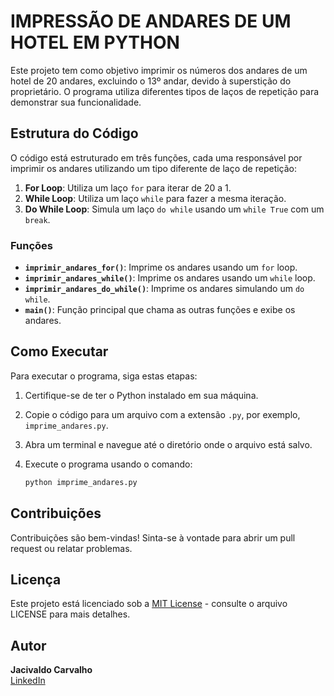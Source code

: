 # IMPRESSÃO DE ANDARES DE UM HOTEL EM PYTHON

Este projeto tem como objetivo imprimir os números dos andares de um hotel de 20 andares, excluindo o 13º andar, devido à superstição do proprietário. O programa utiliza diferentes tipos de laços de repetição para demonstrar sua funcionalidade.

## Estrutura do Código

O código está estruturado em três funções, cada uma responsável por imprimir os andares utilizando um tipo diferente de laço de repetição:

1. **For Loop**: Utiliza um laço `for` para iterar de 20 a 1.
2. **While Loop**: Utiliza um laço `while` para fazer a mesma iteração.
3. **Do While Loop**: Simula um laço `do while` usando um `while True` com um `break`.

### Funções

- **`imprimir_andares_for()`**: Imprime os andares usando um `for` loop.
- **`imprimir_andares_while()`**: Imprime os andares usando um `while` loop.
- **`imprimir_andares_do_while()`**: Imprime os andares simulando um `do while`.
- **`main()`**: Função principal que chama as outras funções e exibe os andares.

## Como Executar

Para executar o programa, siga estas etapas:

1. Certifique-se de ter o Python instalado em sua máquina.
2. Copie o código para um arquivo com a extensão `.py`, por exemplo, `imprime_andares.py`.
3. Abra um terminal e navegue até o diretório onde o arquivo está salvo.
4. Execute o programa usando o comando:

   ```bash
   python imprime_andares.py
   ```

## Contribuições
Contribuições são bem-vindas! Sinta-se à vontade para abrir um pull request ou relatar problemas.

## Licença
Este projeto está licenciado sob a [MIT License](LICENSE) - consulte o arquivo LICENSE para mais detalhes.

## Autor
**Jacivaldo Carvalho**  
[LinkedIn](https://www.linkedin.com/in/jacivaldocarvalho/) 


